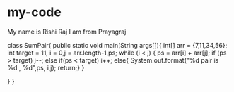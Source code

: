 # my-code
My name is Rishi Raj 
I am from Prayagraj

class SumPair{
public static void main(String args[]){
int[] arr = {7,11,34,56};
int target  = 11, i = 0,j = arr.length-1,ps;
while (i < j) {
    ps = arr[i] + arr[j];
   if (ps > target)
   j--;
   else if(ps < target)
   i++;
   else{
   System.out.format("%d pair is %d , %d",ps, i,j);
   return;}
}


}
}
